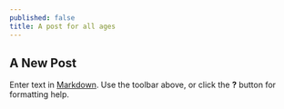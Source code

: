 ```yaml
---
published: false
title: A post for all ages
---
```

## A New Post

Enter text in [Markdown](http://daringfireball.net/projects/markdown/). Use the toolbar above, or click the **?** button for formatting help.
